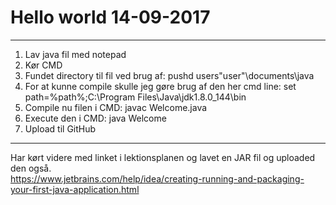 # Hello world 14-09-2017
___

1. Lav java fil med notepad  
2. Kør CMD  
3. Fundet directory til fil ved brug af:   pushd users\"user"\documents\java  
4. For at kunne compile skulle jeg gøre brug af den her cmd line: set path=%path%;C:\Program Files\Java\jdk1.8.0_144\bin  
5. Compile nu filen i CMD: javac Welcome.java  
6. Execute den i CMD: java Welcome  
7. Upload til GitHub  
___
  
  Har kørt videre med linket i lektionsplanen og lavet en JAR fil og uploaded den også.   
  https://www.jetbrains.com/help/idea/creating-running-and-packaging-your-first-java-application.html

